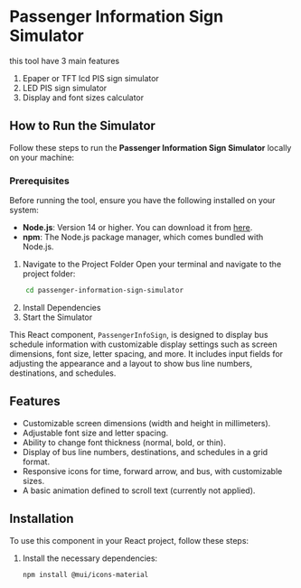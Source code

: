 # Passenger Information Sign Simulator
this tool have 3 main features 
1. Epaper or TFT lcd PIS sign simulator 
2. LED PIS sign simulator
3. Display and font sizes calculator

## How to Run the Simulator
Follow these steps to run the **Passenger Information Sign Simulator** locally on your machine:
### Prerequisites

Before running the tool, ensure you have the following installed on your system:

- **Node.js**: Version 14 or higher. You can download it from [here](https://nodejs.org/).
- **npm**: The Node.js package manager, which comes bundled with Node.js.
1. Navigate to the Project Folder
    Open your terminal and navigate to the project folder:
```bash
    cd passenger-information-sign-simulator
 ```

2. Install Dependencies
3. Start the Simulator






This React component, `PassengerInfoSign`, is designed to display bus schedule information with customizable display settings such as screen dimensions, font size, letter spacing, and more. It includes input fields for adjusting the appearance and a layout to show bus line numbers, destinations, and schedules.

## Features

- Customizable screen dimensions (width and height in millimeters).
- Adjustable font size and letter spacing.
- Ability to change font thickness (normal, bold, or thin).
- Display of bus line numbers, destinations, and schedules in a grid format.
- Responsive icons for time, forward arrow, and bus, with customizable sizes.
- A basic animation defined to scroll text (currently not applied).

## Installation

To use this component in your React project, follow these steps:

1. Install the necessary dependencies:
   ```bash
   npm install @mui/icons-material
